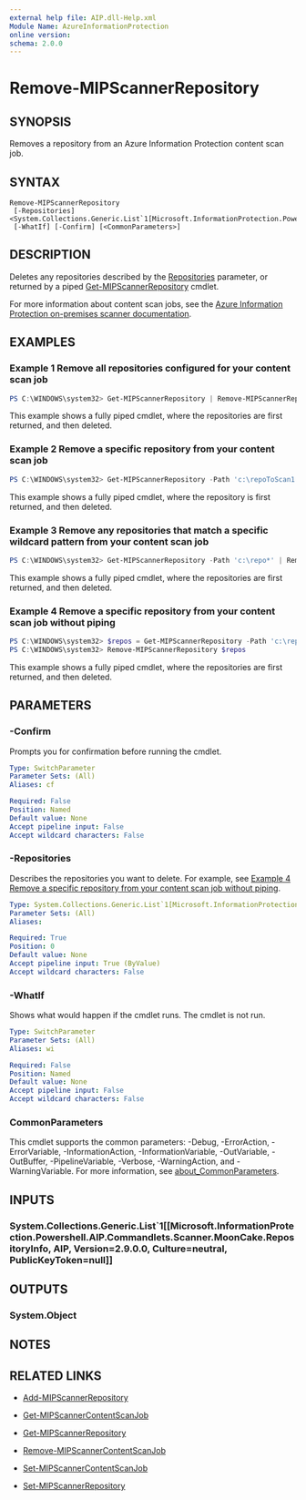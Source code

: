 ```yaml
---
external help file: AIP.dll-Help.xml
Module Name: AzureInformationProtection
online version:
schema: 2.0.0
---
```


# Remove-MIPScannerRepository

## SYNOPSIS
Removes a repository from an Azure Information Protection content scan job.

## SYNTAX

```
Remove-MIPScannerRepository
 [-Repositories] <System.Collections.Generic.List`1[Microsoft.InformationProtection.Powershell.AIP.Commandlets.Scanner.MoonCake.RepositoryInfo]>
 [-WhatIf] [-Confirm] [<CommonParameters>]
```

## DESCRIPTION
Deletes any repositories described by the [Repositories](#-repositories) parameter, or returned by a piped [Get-MIPScannerRepository](Get-MIPScannerRepository.md) cmdlet.

For more information about content scan jobs, see the [Azure Information Protection on-premises scanner documentation](/information-protection/deploy-aip-scanner-configure-install#create-a-content-scan-job).

## EXAMPLES

### Example 1 Remove all repositories configured for your content scan job
```PowerShell
PS C:\WINDOWS\system32> Get-MIPScannerRepository | Remove-MIPScannerRepository
```

This example shows a fully piped cmdlet, where the repositories are first returned, and then deleted.

### Example 2 Remove a specific repository from your content scan job
```PowerShell
PS C:\WINDOWS\system32> Get-MIPScannerRepository -Path 'c:\repoToScan1' | Remove-MIPScannerRepository
```

This example shows a fully piped cmdlet, where the repository is first returned, and then deleted.

### Example 3 Remove any repositories that match a specific wildcard pattern from your content scan job
```PowerShell
PS C:\WINDOWS\system32> Get-MIPScannerRepository -Path 'c:\repo*' | Remove-MIPScannerRepository
```

This example shows a fully piped cmdlet, where the repositories are first returned, and then deleted.

### Example 4 Remove a specific repository from your content scan job without piping
```PowerShell
PS C:\WINDOWS\system32> $repos = Get-MIPScannerRepository -Path 'c:\repoToScan1'
PS C:\WINDOWS\system32> Remove-MIPScannerRepository $repos
```

This example shows a fully piped cmdlet, where the repositories are first returned, and then deleted.

## PARAMETERS

### -Confirm
Prompts you for confirmation before running the cmdlet.

```yaml
Type: SwitchParameter
Parameter Sets: (All)
Aliases: cf

Required: False
Position: Named
Default value: None
Accept pipeline input: False
Accept wildcard characters: False
```

### -Repositories
Describes the repositories you want to delete. For example, see [Example 4 Remove a specific repository from your content scan job without piping](#example-4-remove-a-specific-repository-from-your-content-scan-job-without-piping).

```yaml
Type: System.Collections.Generic.List`1[Microsoft.InformationProtection.Powershell.AIP.Commandlets.Scanner.MoonCake.RepositoryInfo]
Parameter Sets: (All)
Aliases:

Required: True
Position: 0
Default value: None
Accept pipeline input: True (ByValue)
Accept wildcard characters: False
```

### -WhatIf
Shows what would happen if the cmdlet runs.
The cmdlet is not run.

```yaml
Type: SwitchParameter
Parameter Sets: (All)
Aliases: wi

Required: False
Position: Named
Default value: None
Accept pipeline input: False
Accept wildcard characters: False
```

### CommonParameters
This cmdlet supports the common parameters: -Debug, -ErrorAction, -ErrorVariable, -InformationAction, -InformationVariable, -OutVariable, -OutBuffer, -PipelineVariable, -Verbose, -WarningAction, and -WarningVariable. For more information, see [about_CommonParameters](http://go.microsoft.com/fwlink/?LinkID=113216).

## INPUTS

### System.Collections.Generic.List`1[[Microsoft.InformationProtection.Powershell.AIP.Commandlets.Scanner.MoonCake.RepositoryInfo, AIP, Version=2.9.0.0, Culture=neutral, PublicKeyToken=null]]

## OUTPUTS

### System.Object
## NOTES

## RELATED LINKS

- [Add-MIPScannerRepository](Add-MIPScannerRepository.md)

- [Get-MIPScannerContentScanJob](Get-MIPScannerContentScanJob.md)

- [Get-MIPScannerRepository](Get-MIPScannerRepository.md)

- [Remove-MIPScannerContentScanJob](Remove-MIPScannerContentScanJob.md)

- [Set-MIPScannerContentScanJob](Set-MIPScannerContentScanJob.md)

- [Set-MIPScannerRepository](Set-MIPScannerRepository.md)